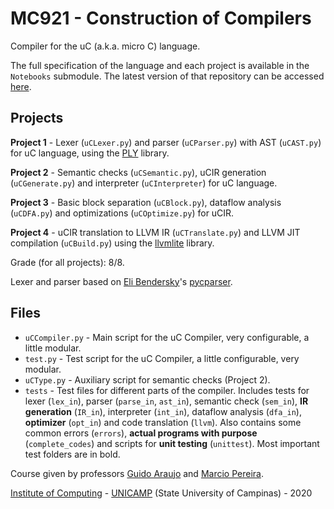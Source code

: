 MC921 - Construction of Compilers
=================================
Compiler for the uC (a.k.a. micro C) language.

The full specification of the language and each project is available in the `Notebooks` submodule. The latest version of that repository can be accessed [here](https://github.com/iviarcio/mc921).

Projects
--------

**Project 1** - Lexer (`uCLexer.py`) and parser (`uCParser.py`) with AST (`uCAST.py`) for uC language, using the [PLY](https://www.dabeaz.com/ply/) library. 

**Project 2** - Semantic checks (`uCSemantic.py`), uCIR generation (`uCGenerate.py`) and interpreter (`uCInterpreter`) for uC language.

**Project 3** - Basic block separation (`uCBlock.py`), dataflow analysis (`uCDFA.py`) and optimizations (`uCOptimize.py`) for uCIR.

**Project 4** - uCIR translation to LLVM IR (`uCTranslate.py`) and LLVM JIT compilation (`uCBuild.py`) using the [llvmlite](https://llvmlite.readthedocs.io/en/latest/) library.

Grade (for all projects): 8/8.

Lexer and parser based on [Eli Bendersky](https://github.com/eliben)'s [pycparser](https://github.com/eliben/pycparser).

Files
-----

- `uCCompiler.py` - Main script for the uC Compiler, very configurable, a little modular.
- `test.py`       - Test script for the uC Compiler, a little configurable, very modular.
- `uCType.py`     - Auxiliary script for semantic checks (Project 2).
- `tests`         - Test files for different parts of the compiler. Includes tests for lexer (`lex_in`), parser (`parse_in`, `ast_in`), semantic check (`sem_in`), **IR generation** (`IR_in`), interpreter (`int_in`), dataflow analysis (`dfa_in`), **optimizer** (`opt_in`) and code translation (`llvm`). Also contains some common errors (`errors`), **actual programs with purpose** (`complete_codes`) and scripts for **unit testing** (`unittest`). Most important test folders are in bold.

Course given by professors [Guido Araujo](https://guidoaraujo.wordpress.com/) and [Marcio Pereira](https://github.com/iviarcio).

[Institute of Computing](http://ic.unicamp.br/en) - [UNICAMP](http://www.unicamp.br/unicamp/) (State University of Campinas) - 2020



